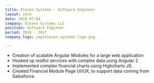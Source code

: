 ```yaml
---
title: Eleven Systems - Software Engineer
layout: core
date: 2018-07-04
company: Eleven Systems LLC
position: Software Engineer
period: 2016 - 2017
company_logo: img/eleven-systems-logo.png

---
```

<ul>
                                <li>Creation of scalable Angular Modules for a large web application</li>
                                <li>Hooked up restful services with complex data using Angular 2</li>
                                <li>Implemented complex financial charts using Highcharts JS.</li>
                                <li>Created Financial Module Page UI/UX, to support data coming from Salesforce.</li>
                            </ul> 

